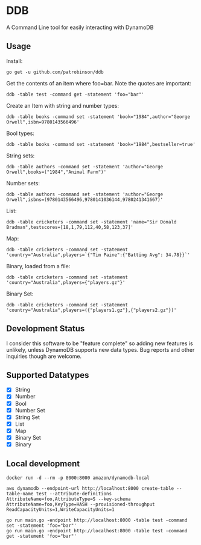 # DDB

A Command Line tool for easily interacting with DynamoDB

## Usage

Install:
```
go get -u github.com/patrobinson/ddb
```

Get the contents of an item where foo=bar. Note the quotes are important:
```
ddb -table test -command get -statement 'foo="bar"'
```

Create an Item with string and number types:
```
ddb -table books -command set -statement 'book="1984",author="George Orwell",isbn=9780143566496'
```

Bool types:
```
ddb -table books -command set -statement 'book="1984",bestseller=true'
```

String sets:
```
ddb -table authors -command set -statement 'author="George Orwell",books=("1984","Animal Farm")'
```

Number sets:
```
ddb -table authors -command set -statement 'author="George Orwell",isbns=(9780143566496,9780141036144,9780241341667)'
```

List:
```
ddb -table cricketers -command set -statement 'name="Sir Donald Bradman",testscores=[18,1,79,112,40,58,123,37]'
```

Map:
```
ddb -table cricketers -command set -statement 'country="Australia",players=`{"Tim Paine":{"Batting Avg": 34.78}}`'
```

Binary, loaded from a file:
```
ddb -table cricketers -command set -statement 'country="Australia",players={"players.gz"}'
```

Binary Set:
```
ddb -table cricketers -command set -statement 'country="Australia",players=({"players1.gz"},{"players2.gz"})'
```

## Development Status

I consider this software to be "feature complete" so adding new features is unlikely, unless DynamoDB supports new data types.
Bug reports and other inquiries though are welcome.

## Supported Datatypes

- [x] String
- [x] Number
- [x] Bool
- [x] Number Set
- [x] String Set
- [x] List
- [x] Map
- [x] Binary Set
- [x] Binary

## Local development

```
docker run -d --rm -p 8000:8000 amazon/dynamodb-local

aws dynamodb --endpoint-url http://localhost:8000 create-table --table-name test --attribute-definitions AttributeName=foo,AttributeType=S --key-schema AttributeName=foo,KeyType=HASH --provisioned-throughput ReadCapacityUnits=1,WriteCapacityUnits=1

go run main.go -endpoint http://localhost:8000 -table test -command set -statement 'foo="bar"'
go run main.go -endpoint http://localhost:8000 -table test -command get -statement 'foo="bar"'
```
